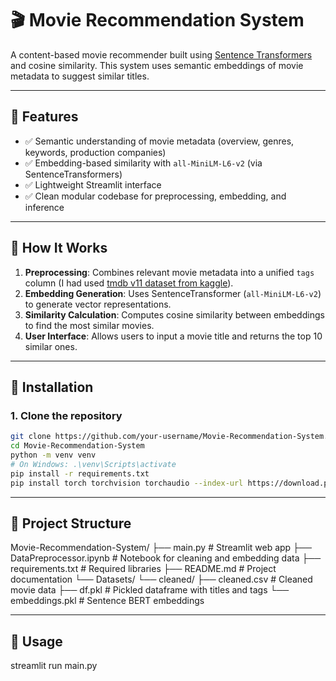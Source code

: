 # 🎬 Movie Recommendation System

A content-based movie recommender built using [Sentence Transformers](https://www.sbert.net/) and cosine similarity. This system uses semantic embeddings of movie metadata to suggest similar titles.

---

## 📌 Features

- ✅ Semantic understanding of movie metadata (overview, genres, keywords, production companies)
- ✅ Embedding-based similarity with `all-MiniLM-L6-v2` (via SentenceTransformers)
- ✅ Lightweight Streamlit interface
- ✅ Clean modular codebase for preprocessing, embedding, and inference

---

## 🧠 How It Works

1. **Preprocessing**: Combines relevant movie metadata into a unified `tags` column (I had used [tmdb v11 dataset from kaggle](https://www.kaggle.com/datasets/asaniczka/tmdb-movies-dataset-2023-930k-movies)).
2. **Embedding Generation**: Uses SentenceTransformer (`all-MiniLM-L6-v2`) to generate vector representations.
3. **Similarity Calculation**: Computes cosine similarity between embeddings to find the most similar movies.
4. **User Interface**: Allows users to input a movie title and returns the top 10 similar ones.

---

## 🚀 Installation

### 1. Clone the repository

```bash
git clone https://github.com/your-username/Movie-Recommendation-System.git
cd Movie-Recommendation-System
python -m venv venv
# On Windows: .\venv\Scripts\activate
pip install -r requirements.txt
pip install torch torchvision torchaudio --index-url https://download.pytorch.org/whl/cu118
```
---

## 📂 Project Structure
Movie-Recommendation-System/
├── main.py                      # Streamlit web app
├── DataPreprocessor.ipynb      # Notebook for cleaning and embedding data
├── requirements.txt            # Required libraries
├── README.md                   # Project documentation
└── Datasets/
    └── cleaned/
        ├── cleaned.csv         # Cleaned movie data
        ├── df.pkl              # Pickled dataframe with titles and tags
        └── embeddings.pkl      # Sentence BERT embeddings

---

## 🧪 Usage
streamlit run main.py
